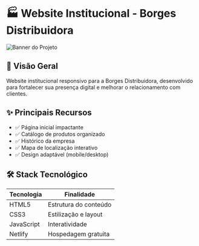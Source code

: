 # 🏭 Website Institucional - Borges Distribuidora

![Banner do Projeto]()

## 📌 Visão Geral
Website institucional responsivo para a Borges Distribuidora, desenvolvido para fortalecer sua presença digital e melhorar o relacionamento com clientes.

## ✨ Principais Recursos
- ✅ Página inicial impactante
- ✅ Catálogo de produtos organizado
- ✅ Histórico da empresa
- ✅ Mapa de localização interativo
- ✅ Design adaptável (mobile/desktop)

## 🛠 Stack Tecnológico
| Tecnologia | Finalidade |
|------------|------------|
| HTML5 | Estrutura do conteúdo |
| CSS3 | Estilização e layout |
| JavaScript | Interatividade |
| Netlify | Hospedagem gratuita |
